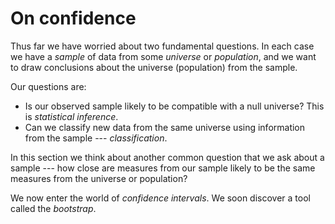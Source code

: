 # On confidence

Thus far we have worried about two fundamental questions.  In each case we have a *sample* of data from some *universe* or *population*, and we want to draw conclusions about the universe (population) from the sample.

Our questions are:

*   Is our observed sample likely to be compatible with a null universe?  This
    is *statistical inference*.
*   Can we classify new data from the same universe using information from the
    sample --- *classification*.

In this section we think about another common question that we ask about a sample --- how close are measures from our sample likely to be the same measures from the universe or population?

We now enter the world of *confidence intervals*.  We soon discover a tool
called the *bootstrap*.
